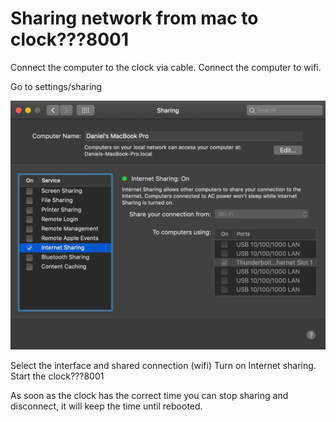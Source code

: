# Sharing network from mac to clock???8001                                                                                                       
                                                                                                                                                 
Connect the computer to the clock via cable.
Connect the computer to wifi.

Go to settings/sharing

![](osx_internet_sharing.jpeg)

Select the interface and shared connection (wifi)
Turn on Internet sharing.
Start the clock???8001

As soon as the clock has the correct time you can stop sharing and disconnect, it will keep the time until rebooted.